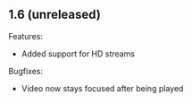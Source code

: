 ## 1.6 (unreleased)

Features:
  - Added support for HD streams

Bugfixes:
  - Video now stays focused after being played 

